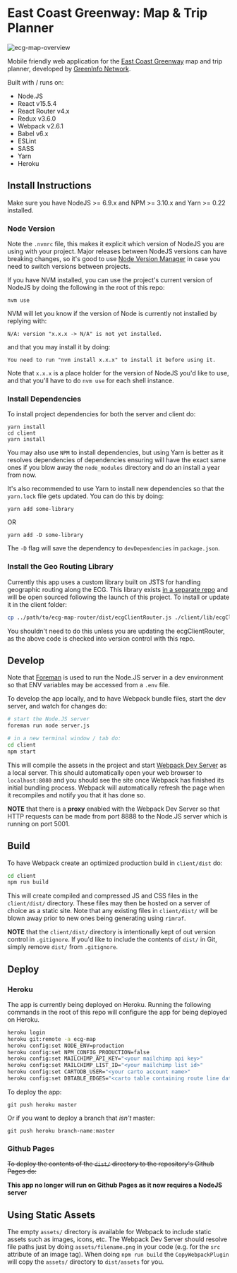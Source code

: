 # East Coast Greenway: Map & Trip Planner
![ecg-map-overview](client/assets/img/ecg-map-overview.png)

Mobile friendly web application for the [East Coast Greenway](http://greenway.org) map and trip planner, developed by [GreenInfo Network](http://greeninfo.org).

Built with / runs on:

- Node.JS
- React v15.5.4
- React Router v4.x
- Redux v3.6.0
- Webpack v2.6.1
- Babel v6.x
- ESLint
- SASS
- Yarn
- Heroku

## Install Instructions
Make sure you have NodeJS >= 6.9.x and NPM >= 3.10.x and Yarn >= 0.22 installed.

### Node Version
Note the `.nvmrc` file, this makes it explicit which version of NodeJS you are using with your project. Major releases between NodeJS versions can have breaking changes, so it's good to use [Node Version Manager](https://github.com/creationix/nvm) in case you need to switch versions between projects.

If you have NVM installed, you can use the project's current version of NodeJS by doing the following in the root of this repo:

```
nvm use
```

NVM will let you know if the version of Node is currently not installed by replying with:

```
N/A: version "x.x.x -> N/A" is not yet installed.
```

and that you may install it by doing:

```
You need to run "nvm install x.x.x" to install it before using it.
```

Note that `x.x.x` is a place holder for the version of NodeJS you'd like to use, and that you'll have to do `nvm use` for each shell instance.

### Install Dependencies
To install project dependencies for both the server and client do:

```
yarn install
cd client
yarn install
```

You may also use `NPM` to install dependencies, but using Yarn is better as it resolves dependencies of dependencies ensuring will have the exact same ones if you blow away the `node_modules` directory and do an install a year from now.

It's also recommended to use Yarn to install new dependencies so that the `yarn.lock` file gets updated. You can do this by doing:

```
yarn add some-library
```

OR

```
yarn add -D some-library
```

The `-D` flag will save the dependency to `devDependencies` in `package.json`.

### Install the Geo Routing Library
Currently this app uses a custom library built on JSTS for handling geographic routing along the ECG. This library exists [in a separate repo](#) and will be open sourced following the launch of this project. To install or update it in the client folder:

```bash
cp ../path/to/ecg-map-router/dist/ecgClientRouter.js ./client/lib/ecgClientRouter.js
```

You shouldn't need to do this unless you are updating the ecgClientRouter, as the above code is checked into version control with this repo.

## Develop
Note that [Foreman](https://www.theforeman.org/) is used to run the Node.JS server in a dev environment so that ENV variables may be accessed from a `.env` file.

To develop the app locally, and to have Webpack bundle files, start the dev server, and watch for changes do:

```bash
# start the Node.JS server
foreman run node server.js

# in a new terminal window / tab do:
cd client
npm start
```

This will compile the assets in the project and start [Webpack Dev Server](https://webpack.js.org/configuration/dev-server/#devserver) as a local server. This should automatically open your web browser to `localhost:8080` and you should see the site once Webpack has finished its initial bundling process. Webpack will automatically refresh the page when it recompiles and notify you that it has done so.

**NOTE** that there is a **proxy** enabled with the Webpack Dev Server so that HTTP requests can be made from port 8888 to the Node.JS server which is running on port 5001.

## Build
To have Webpack create an optimized production build in `client/dist` do:

```bash
cd client
npm run build
```

This will create compiled and compressed JS and CSS files in the `client/dist/` directory. These files may then be hosted on a server of choice as a static site. Note that any existing files in `client/dist/` will be blown away prior to new ones being generating using `rimraf`.

**NOTE** that the `client/dist/` directory is intentionally kept of out version control in `.gitignore`. If you'd like to include the contents of `dist/` in Git, simply remove `dist/` from `.gitignore`.

## Deploy

### Heroku
The app is currently being deployed on Heroku. Running the following commands in the root of this repo will configure the app for being deployed on Heroku.

```bash
heroku login
heroku git:remote -a ecg-map
heroku config:set NODE_ENV=production
heroku config:set NPM_CONFIG_PRODUCTION=false
heroku config:set MAILCHIMP_API_KEY="<your mailchimp api key>"
heroku config:set MAILCHIMP_LIST_ID="<your mailchimp list id>"
heroku config:set CARTODB_USER="<your carto account name>"
heroku config:set DBTABLE_EDGES="<carto table containing route line data>"
```

To deploy the app:

```
git push heroku master
```

Or if you want to deploy a branch that _isn't_ master:

```
git push heroku branch-name:master
```

### Github Pages
~~To deploy the contents of the `dist/` directory to the repository's Github Pages do:~~

**This app no longer will run on Github Pages as it now requires a NodeJS server**


## Using Static Assets
The empty `assets/` directory is available for Webpack to include static assets such as images, icons, etc. The Webpack Dev Server should resolve file paths just by doing `assets/filename.png` in your code (e.g. for the `src` attribute of an image tag). When doing `npm run build` the `CopyWebpackPlugin` will copy the `assets/` directory to `dist/assets` for you.
